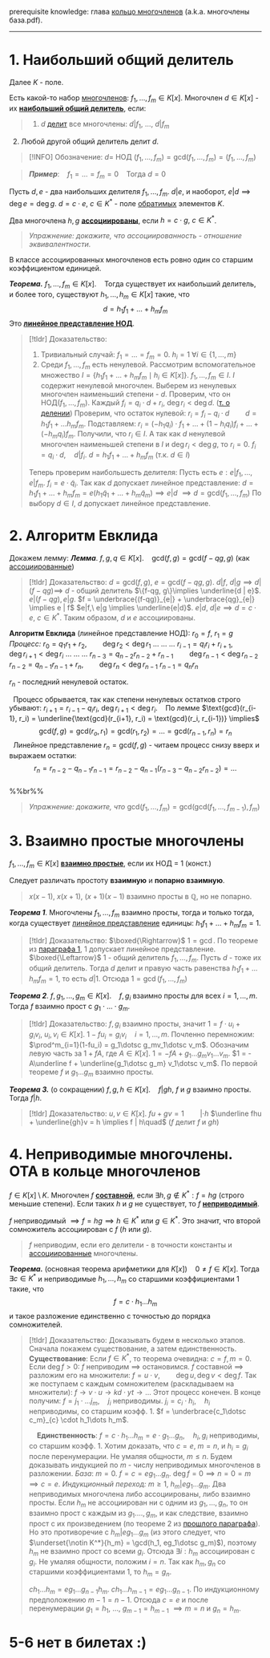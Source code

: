 prerequisite knowledge: глава [кольцо многочленов](obsidian://open?vault=algebra%203&file=%D0%9A%D0%BE%D0%BB%D1%8C%D1%86%D0%BE%20%D0%BC%D0%BD%D0%BE%D0%B3%D0%BE%D1%87%D0%BB%D0%B5%D0%BD%D0%BE%D0%B2%2F1.%20%D0%9A%D0%BE%D0%BB%D1%8C%D1%86%D0%BE%20%D0%BC%D0%BD%D0%BE%D0%B3%D0%BE%D1%87%D0%BB%D0%B5%D0%BD%D0%BE%D0%B2) (a.k.a. многочлены база.pdf). 

---
# 1. Наибольший общий делитель
Далее $K$ - поле.

Есть какой-то набор [многочленов](obsidian://open?vault=algebra%203&file=%D0%9A%D0%BE%D0%BB%D1%8C%D1%86%D0%BE%20%D0%BC%D0%BD%D0%BE%D0%B3%D0%BE%D1%87%D0%BB%D0%B5%D0%BD%D0%BE%D0%B2%2F1.%20%D0%9A%D0%BE%D0%BB%D1%8C%D1%86%D0%BE%20%D0%BC%D0%BD%D0%BE%D0%B3%D0%BE%D1%87%D0%BB%D0%B5%D0%BD%D0%BE%D0%B2): $f_1, \dotsc, f_m \in K[x]$.
Многочлен $d \in K[x]$ - их <ins>**наибольший общий делитель**</ins>, если:
>1. $d$ [делит](obsidian://open?vault=algebra%203&file=%D0%9A%D0%BE%D0%BB%D1%8C%D1%86%D0%BE%20%D0%BC%D0%BD%D0%BE%D0%B3%D0%BE%D1%87%D0%BB%D0%B5%D0%BD%D0%BE%D0%B2%2F4.%20%D0%97%D0%BD%D0%B0%D1%87%D0%B5%D0%BD%D0%B8%D0%B5%20%D0%BC%D0%BD%D0%BE%D0%B3%D0%BE%D1%87%D0%BB%D0%B5%D0%BD%D0%B0%20%D0%B2%20%D1%82%D0%BE%D1%87%D0%BA%D0%B5.%20%D0%A2%D0%B5%D0%BE%D1%80%D0%B5%D0%BC%D0%B0%20%D0%91%D0%B5%D0%B7%D1%83) все многочлены: $d |f_1,\ \dotsc,\ d|f_m$
2. Любой другой общий делитель делит $d$.

>[!INFO] Обозначение:
>$d=$ НОД $(f_1, \dotsc, f_m)=\text{gcd}(f_1,\dotsc,f_m) = (f_1, \dotsc, f_m)$

>***Пример***:
>&nbsp;&nbsp; $f_1= \dotsc= f_m = 0$
>&nbsp;&nbsp; Тогда $d = 0$

Пусть $d, e$ - два наибольших делителя $f_1, \dotsc, f_m$.
$d | e$, и наоборот, $e|d \implies \deg e = \deg  g$.
$d = c \cdot e, \ c \in K^*$ - поле [обратимых](obsidian://open?vault=algebra%203&file=%D0%9A%D0%BE%D0%BB%D1%8C%D1%86%D0%BE%20%D0%BC%D0%BD%D0%BE%D0%B3%D0%BE%D1%87%D0%BB%D0%B5%D0%BD%D0%BE%D0%B2%2F3.%20%D0%A2%D0%B5%D0%BE%D1%80%D0%B5%D0%BC%D0%B0%20%D0%BE%20%D0%B4%D0%B5%D0%BB%D0%B5%D0%BD%D0%B8%D0%B8%20%D1%81%20%D0%BE%D1%81%D1%82%D0%B0%D1%82%D0%BA%D0%BE%D0%BC%20%D0%B2%20%D0%BA%D0%BE%D0%BB%D1%8C%D1%86%D0%B5%20%D0%BC%D0%BD%D0%BE%D0%B3%D0%BE%D1%87%D0%BB%D0%B5%D0%BD%D0%BE%D0%B2) элементов $K$.

Два многочлена $h, g$ <ins>**ассоциированы**</ins>, если $h = c \cdot g, \ c \in K^*$.
> *Упражнение: докажите, что ассоциированность - отношение эквивалентности.*

В классе ассоциированных многочленов есть ровно один со старшим коэффициентом единицей.

***Теорема.*** $f_1, \dotsc, f_m \in K[x]$.
&nbsp;&nbsp; Тогда существует их наибольший делитель, и более того, существуют $h_1, \dotsc, h_m \in K[x]$ такие, что $$d = h_1f_1 + \dotsc + h_mf_m$$Это <ins>**линейное представление НОД**</ins>.
>[!tldr] Доказательство:
>1. Тривиальный случай: $f_1 = \dotsc = f_m = 0$.
>   $h_i = 1 \ \forall i \in \{1,\dotsc,m\}$
>2. Среди $f_1, \dotsc, f_m$ есть ненулевой. Рассмотрим вспомогательное множество $I = \{h_1f_1 + \dotsc + h_mf_m \mid h_i \in K[x]\}$.
>	$f_1,\dotsc,f_m \in I$.
>	$I$ содержит ненулевой многочлен. Выберем из ненулевых многочлен наименьший степени - $d$. Проверим, что он НОД$(f_1,\dotsc,f_m)$.
>	Каждый $f_i = q_i \cdot d + r_i, \ \deg r_i < \deg d$. ([т. о делении](obsidian://open?vault=algebra%203&file=%D0%9A%D0%BE%D0%BB%D1%8C%D1%86%D0%BE%20%D0%BC%D0%BD%D0%BE%D0%B3%D0%BE%D1%87%D0%BB%D0%B5%D0%BD%D0%BE%D0%B2%2F3.%20%D0%A2%D0%B5%D0%BE%D1%80%D0%B5%D0%BC%D0%B0%20%D0%BE%20%D0%B4%D0%B5%D0%BB%D0%B5%D0%BD%D0%B8%D0%B8%20%D1%81%20%D0%BE%D1%81%D1%82%D0%B0%D1%82%D0%BA%D0%BE%D0%BC%20%D0%B2%20%D0%BA%D0%BE%D0%BB%D1%8C%D1%86%D0%B5%20%D0%BC%D0%BD%D0%BE%D0%B3%D0%BE%D1%87%D0%BB%D0%B5%D0%BD%D0%BE%D0%B2))
>	Проверим, что остаток нулевой:
>	$r_i = f_i - q_i \cdot d \qquad d = h_1f_1 + \dotsc h_mf_m$. Подставляем:
>	$r_i = (-h_1q_i)\cdot f_1 + \dotsc + (1-h_iq_i)f_i + \dotsc + (-h_mq_i)f_m$.
>	Получили, что $r_i \in I$. А так как $d$ ненулевой многочлен наименьшей степени в $I$ и $\deg r_i < \deg g$, то $r_i = 0$.
>	$f_i = q_i \cdot d, \quad d|f_i$.
>	$d = h_1f_1 + \dotsc + h_mf_m$ (т.к. $d \in I$)
>	
>	Теперь проверим наибольшесть делителя:
>	Пусть есть $e: e | f_1, \dotsc, e|f_m$.
>	$f_i = e \cdot \tilde q_i$.
>	Так как $d$ допускает линейное представление:
>	$d= h_1f_1 + \dotsc + h_mf_m =  e(h_1\tilde q_1 + \dotsc + h_m\tilde q_m) \implies e | d$
>	$\implies d = \text{gcd}(f_1,\dotsc, f_m)$
>	По выбору $d \in I$, $d$ допускает линейное представление. 

# 2. Алгоритм Евклида
Докажем лемму:
***Лемма***. $f,g,q \in K[x]$.
&nbsp;&nbsp; $\text{gcd}(f,g) = \text{gcd}(f-qg, g)$ (как [ассоциированные](obsidian://open?vault=algebra%203&file=%D0%94%D0%B5%D0%BB%D0%B8%D0%BC%D0%BE%D1%81%D1%82%D1%8C%20%D0%B2%20%D0%BA%D0%BE%D0%BB%D1%8C%D1%86%D0%B5%20%D0%BC%D0%BD%D0%BE%D0%B3%D0%BE%D1%87%D0%BB%D0%B5%D0%BD%D0%BE%D0%B2%2F1.%20%D0%9D%D0%B0%D0%B8%D0%B1%D0%BE%D0%BB%D1%8C%D1%88%D0%B8%D0%B9%20%D0%BE%D0%B1%D1%89%D0%B8%D0%B9%20%D0%B4%D0%B5%D0%BB%D0%B8%D1%82%D0%B5%D0%BB%D1%8C))
>[!tldr] Доказательство:
>$d = \text{gcd}(f,g), \ e = \text{gcd}(f-qg, g)$.
>$d | f, \ d | g\implies d | (f- qg) \implies$
>$d$ - общий делитель $\{f-qg, g\}\implies \underline{d | e}$.
>$e | (f-qg), e | g$.
>$f = \underbrace{(f-qg)}_{e|} + \underbrace{qg}_{e|} \implies e | f$
>$e|f,\ e|g \implies \underline{e|d}$.
>$e|d,\ d|e \implies d = c\cdot e, \ c \in K^*$.
>Таким образом, $d$ и $e$ ассоциированы. 

**Алгоритм Евклида** (линейное представление НОД):
$r_0 = f,\ r_1 = g$
*Процесс:*
$r_0 = q_1r_1 + r_2, \qquad \deg r_2 < \deg r_1$
$\dotsc \ \dotsc\ \dotsc$
$r_{i-1} = q_ir_i + r_{i+1}, \qquad \deg r_{i+1} < \deg r_i$
$\dotsc\ \dotsc\ \dotsc$
$r_{n-3} = q_{n-2}r_{n-2} + r_{n-1} \qquad \deg r_{n-1} < \deg r_{n-2}$
$r_{n-2} = q_{n-1}r_{n-1} + r_n, \qquad \deg r_n < \deg r_{n-1}$
$r_{n-1} = q_nr_n$

$r_n$ - последний ненулевой остаток.

&nbsp;&nbsp;Процесс обрывается, так как степени ненулевых остатков строго убывают: $r_{i+1} = r_{i-1} - q_ir_i, \ \deg r_{i+1} < \deg r_{i}$.
&nbsp;&nbsp; По лемме $\text{gcd}(r_{i-1}, r_i) = \underline{\text{gcd}(r_{i+1}, r_i) = \text{gcd}(r_i, r_{i-1})} \implies$
$$\text{gcd}(f,g) = \text{gcd}(r_o, r_1) = \text{gcd}(r_1, r_2) = \dots = \text{gcd}(r_{n-1}, r_n) = r_n$$
&nbsp;&nbsp;Линейное представление $r_n = \text{gcd}(f,g)$ - читаем процесс снизу вверх и выражаем остатки:
$$r_n = r_{n-2} - q_{n-1}r_{n-1} = r_{n-2} - q_{n-1}(r_{n-3} - q_{n-2}r_{n-2}) = \dotsc$$
<br>%%br%%
>*Упражнение: докажите, что* $\text{gcd}(f_1, \dotsc, f_m) = \text{gcd}(\text{gcd}(f_1, \dotsc, f_{m-1}), f_m)$

# 3. Взаимно простые многочлены
$f_1, \dotsc, f_m \in K[x]$ <ins>**взаимно простые**</ins>, если их НОД = 1 (конст.)

Следует различать простоту **взаимную** и **попарно взаимную**.
>$x(x-1),\  x(x+1),\ (x+1)(x-1)$ взаимно просты в $\mathbb{Q}$, но не попарно.

***Теорема 1***. Многочлены $f_1, \dotsc, f_m$ взаимно просты, тогда и только тогда, когда существует [линейное представление](obsidian://open?vault=algebra%203&file=%D0%94%D0%B5%D0%BB%D0%B8%D0%BC%D0%BE%D1%81%D1%82%D1%8C%20%D0%B2%20%D0%BA%D0%BE%D0%BB%D1%8C%D1%86%D0%B5%20%D0%BC%D0%BD%D0%BE%D0%B3%D0%BE%D1%87%D0%BB%D0%B5%D0%BD%D0%BE%D0%B2%2F1.%20%D0%9D%D0%B0%D0%B8%D0%B1%D0%BE%D0%BB%D1%8C%D1%88%D0%B8%D0%B9%20%D0%BE%D0%B1%D1%89%D0%B8%D0%B9%20%D0%B4%D0%B5%D0%BB%D0%B8%D1%82%D0%B5%D0%BB%D1%8C) единицы: $h_1f_1+ \dotsc + h_mf_m =1$.
>[!tldr] Доказательство:
>$\boxed{\Rightarrow}$ $1 =\gcd$. По теореме из [параграфа 1](obsidian://open?vault=algebra%203&file=%D0%94%D0%B5%D0%BB%D0%B8%D0%BC%D0%BE%D1%81%D1%82%D1%8C%20%D0%B2%20%D0%BA%D0%BE%D0%BB%D1%8C%D1%86%D0%B5%20%D0%BC%D0%BD%D0%BE%D0%B3%D0%BE%D1%87%D0%BB%D0%B5%D0%BD%D0%BE%D0%B2%2F1.%20%D0%9D%D0%B0%D0%B8%D0%B1%D0%BE%D0%BB%D1%8C%D1%88%D0%B8%D0%B9%20%D0%BE%D0%B1%D1%89%D0%B8%D0%B9%20%D0%B4%D0%B5%D0%BB%D0%B8%D1%82%D0%B5%D0%BB%D1%8C), $1$ допускает линейное представление.
>$\boxed{\Leftarrow}$ $1$ - общий делитель $f_1, \dotsc, f_m$. Пусть $d$ - тоже их общий делитель. Тогда $d$ делит и правую часть равенства $h_1f_1 + \dotsc h_mf_m = 1$, то есть $d|1$. 
>Отсюда $1 = \gcd(f_1,\dotsc,f_m)$ 

***Теорема 2***. $f, g_1, \dotsc, g_m \in K[x]$.
&nbsp;&nbsp; $f, g_i$ взаимно просты для всех $i=1,\dotsc,m.$ Тогда $f$ взаимно прост с $g_1\cdot\dotsc\cdot g_m$.
>[!tldr] Доказательство:
>$f, g_i$ взаимно просты, значит $1 = f\cdot u_i + g_iv_i,\ u_i, v_i \in K[x]$.
>$1 - fu_i = g_iv_i \quad i=1,\dotsc,m.$
>Почленно перемножим:
>$\prod^m_{i=1}(1-fu_i) = g_1\dotsc g_mv_1\dotsc v_m$.
>Обозначим левую часть за $1 + fA$, где $A \in K[x]$.
>$1 = -fA + g_1\dotsc g_mv_1\dotsc v_m$.
>$1 = -A\underline f + \underline{g_1\dotsc g_m} v_1\dotsc v_m$. По первой теореме $f$ и $g_1\dotsc g_m$ взаимно просты.


***Теорема 3.*** (о сокращении) $f, g, h \in K[x]$.
&nbsp;&nbsp; $f|gh$, $f$ и $g$ взаимно просты.
&nbsp;&nbsp; Тогда $f|h$.
>[!tldr] Доказательство:
>$u,v \in K[x]$. 
>$fu + gv=1 \qquad | \cdot h$
>$\underline fhu + \underline{gh}v = h \implies f | h\quad$  ($f$ делит $f$ и $gh$)

# 4. Неприводимые многочлены. ОТА в кольце многочленов
$f \in K[x] \setminus K$.
Многочлен $f$ <ins>**составной**</ins>, если $\exists h,g \notin K^*: f=hg$ (строго меньшие степени).
Если таких $h$ и $g$ не существует, то $f$ <ins>**неприводимый**</ins>.

$f$ неприводимый $\implies f=hg \implies h \in K^*$ или $g \in K^*$. Это значит, что второй сомножитель ассоциирован с $f$ ($h$ или $g$).
>$f$ неприводим, если его делители - в точности константы и [ассоциированные](obsidian://open?vault=algebra%203&file=%D0%94%D0%B5%D0%BB%D0%B8%D0%BC%D0%BE%D1%81%D1%82%D1%8C%20%D0%B2%20%D0%BA%D0%BE%D0%BB%D1%8C%D1%86%D0%B5%20%D0%BC%D0%BD%D0%BE%D0%B3%D0%BE%D1%87%D0%BB%D0%B5%D0%BD%D0%BE%D0%B2%2F1.%20%D0%9D%D0%B0%D0%B8%D0%B1%D0%BE%D0%BB%D1%8C%D1%88%D0%B8%D0%B9%20%D0%BE%D0%B1%D1%89%D0%B8%D0%B9%20%D0%B4%D0%B5%D0%BB%D0%B8%D1%82%D0%B5%D0%BB%D1%8C) многочлены.

***Теорема.*** (основная теорема арифметики для $K[x]$)
&nbsp;&nbsp; $0 \neq f \in K[x]$. Тогда $\exists c \in K^*$ и неприводимые $h_1, \dotsc, h_m$ со старшими коэффициентами $1$ такие, что 
$$f = c\cdot h_1\dotsc h_m$$
и такое разложение единственно с точностью до порядка сомножителей.
>[!tldr] Доказательство:
>Доказывать будем в несколько этапов. Сначала покажем существование, а затем единственность.
>&nbsp;&nbsp;&nbsp;&nbsp; **Существование**:
>Если $f \in K^*$, то теорема очевидна: $c=f, m=0$.
>Если $\deg f > 0:$
>$f$ неприводим $\implies$ остановимся.
>$f$ составной $\implies$ разложим его на множители:
>$f = u\cdot v, \qquad \deg u, \deg v < \deg f$.
>Так же поступаем с каждым сомножителем (раскладываем на множители):
>$f \to v\cdot u \to kd\cdot yt \to \dots$
>Этот процесс конечен. В конце получим:
>$f = j_1\cdot\dotsc j_m, \quad j_i$ неприводимы.
>$j_i = c_i \cdot h_i, \quad h_i$ неприводимы, со старшим коэфф. $1$.
>$f = \underbrace{c_1\dotsc c_m}_{c} \cdot h_1\dots h_m$.
>
>&nbsp;&nbsp;&nbsp; **Единственность**:
>$f = c\cdot h_1\dotsc h_m = e\cdot g_1\dotsc g_n, \quad h_i, g_i$ неприводимы, со старшим коэфф. $1$.
>Хотим доказать, что $c=e,\ m=n,$ и $h_i=g_i$ после перенумерации.
>Не умаляя общности, $m \le n$. Будем доказывать индукцией по $m$ - числу неприводимых многочленов в разложении.
>*База*: $m=0$. $f = c = eg_1\dotsc g_n$. $\deg f = 0 \implies n = 0 = m \implies c=e$.
>*Индукционный переход:* $m \ge 1, \ h_m |eg_1\dotsc g_m$. 
>Два неприводимых многочлена либо ассоциированы, либо взаимно просты. Если $h_m$ не ассоциирован ни с одним из $g_1, \dotsc, g_n$, то он взаимно прост с каждым из $g_1.\dotsc, g_m$, и как следствие, взаимно прост с их произведением (по теореме 2 из [прошлого параграфа](obsidian://open?vault=algebra%203&file=%D0%94%D0%B5%D0%BB%D0%B8%D0%BC%D0%BE%D1%81%D1%82%D1%8C%20%D0%B2%20%D0%BA%D0%BE%D0%BB%D1%8C%D1%86%D0%B5%20%D0%BC%D0%BD%D0%BE%D0%B3%D0%BE%D1%87%D0%BB%D0%B5%D0%BD%D0%BE%D0%B2%2F3.%20%D0%92%D0%B7%D0%B0%D0%B8%D0%BC%D0%BD%D0%BE%20%D0%BF%D1%80%D0%BE%D1%81%D1%82%D1%8B%D0%B5%20%D0%BC%D0%BD%D0%BE%D0%B3%D0%BE%D1%87%D0%BB%D0%B5%D0%BD%D1%8B)). Но это противоречие с $h_m | eg_1\dotsc g_m$ (из этого следует, что $\underset{\notin K^*}{h_m} = \gcd(h_1, eg_1\dotsc g_m)$), поэтому $h_m$ не взаимно прост со всеми $g_i$.
>Отсюда $\exists i: h_m$ ассоциирован с $g_i$.
>Не умаляя общности, положим $i=n$. Так как $h_m, g_n$ со старшими коэффициентами $1$, то $h_m = g_n$.
>
>$ch_1\dotsc h_m = eg_1\dots g_{n-1}h_m$.
>$ch_1\dotsc h_{m-1} = eg_1\dotsc g_{n-1}$.
>По индукционному предположению $m-1 = n-1$.
>Отсюда $c=e$ и после перенумерации $g_1 = h_1,\ \dotsc,\ g_{m-1}=h_{m-1}$ $\implies m=n$ и $g_n=h_m$.
>

# 5-6 нет в билетах :)